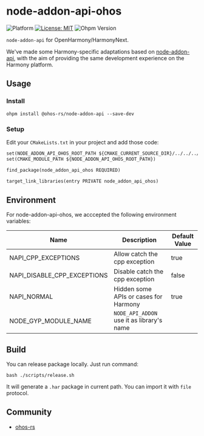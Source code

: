 # node-addon-api-ohos

![Platform](https://img.shields.io/badge/platform-arm64/arm/x86__64-blue) [![License: MIT](https://img.shields.io/badge/License-MIT-yellow.svg)](https://opensource.org/licenses/MIT) ![Ohpm Version](https://img.shields.io/badge/OhpmVersion-0.0.3-green)

`node-addon-api` for OpenHarmony/HarmonyNext.

We've made some Harmony-specific adaptations based on [node-addon-api](https://github.com/nodejs/node-addon-api), with the aim of providing the same development experience on the Harmony platform.

## Usage

### Install

```shell
ohpm install @ohos-rs/node-addon-api --save-dev
```

### Setup

Edit your `CMakeLists.txt` in your project and add those code:

```CMakeLists.txt
set(NODE_ADDON_API_OHOS_ROOT_PATH ${CMAKE_CURRENT_SOURCE_DIR}/../../../oh_modules/@ohos-rs/node-addon-api)
set(CMAKE_MODULE_PATH ${NODE_ADDON_API_OHOS_ROOT_PATH})

find_package(node_addon_api_ohos REQUIRED)

target_link_libraries(entry PRIVATE node_addon_api_ohos)
```

## Environment

For node-addon-api-ohos, we acccepted the following environment variables:

| Name                        | Description                               | Default Value |
| --------------------------- | ----------------------------------------- | ------------- |
| NAPI_CPP_EXCEPTIONS         | Allow catch the cpp exception             | true          |
| NAPI_DISABLE_CPP_EXCEPTIONS | Disable catch the cpp exception           | false         |
| NAPI_NORMAL                 | Hidden some APIs or cases for Harmony     | true          |
| NODE_GYP_MODULE_NAME        | `NODE_API_ADDON` use it as library's name |               |

## Build

You can release package locally. Just run command:

```shell
bash ./scripts/release.sh
```

It will generate a `.har` package in current path. You can import it with `file` protocol.

## Community

- [ohos-rs](https://github.com/ohos-rs/ohos-rs)
